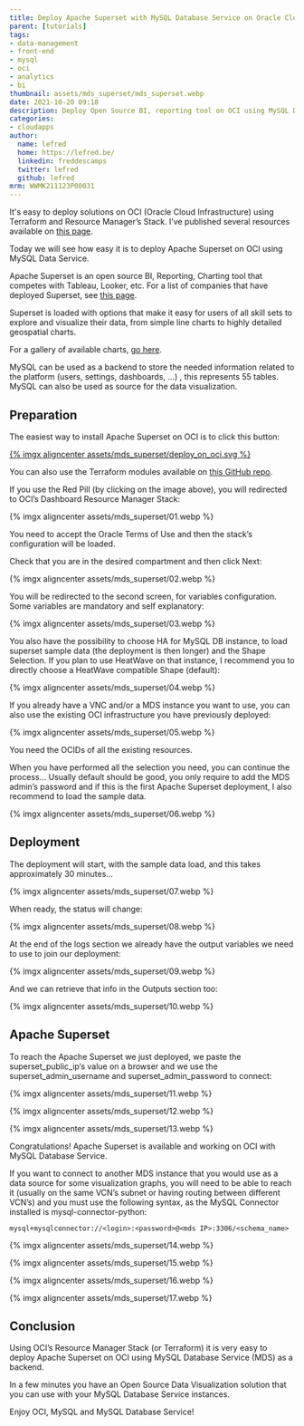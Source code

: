 ```yaml
---
title: Deploy Apache Superset with MySQL Database Service on Oracle Cloud Infrastructure
parent: [tutorials]
tags:
- data-management
- front-end
- mysql
- oci
- analytics
- bi
thumbnail: assets/mds_superset/mds_superset.webp
date: 2021-10-20 09:18
description: Deploy Open Source BI, reporting tool on OCI using MySQL Databse Service.
categories:
- cloudapps
author:
  name: lefred
  home: https://lefred.be/
  linkedin: freddescamps
  twitter: lefred
  github: lefred
mrm: WWMK211123P00031
---
```


It's easy to deploy solutions on OCI (Oracle Cloud Infrastructure) using Terraform and Resource Manager’s Stack. I’ve published several resources available on [this page](https://lefred.be/deploy-to-oci/).

Today we will see how easy it is to deploy Apache Superset on OCI using MySQL Data Service.

Apache Superset is an open source BI, Reporting, Charting tool that competes with Tableau, Looker, etc.  For a list of companies that have deployed Superset, see [this page](https://github.com/apache/superset/blob/master/RESOURCES/INTHEWILD.md).

Superset is loaded with options that make it easy for users of all skill sets to explore and visualize their data, from simple line charts to highly detailed geospatial charts.

For a gallery of available charts, [go here](https://superset.apache.org/gallery).

MySQL can be used as a backend to store the needed information related to the platform (users, settings, dashboards, …) , this represents 55 tables. MySQL can also be used as source for the data visualization.

## Preparation

The easiest way to install Apache Superset on OCI is to click this button:

[{% imgx aligncenter assets/mds_superset/deploy_on_oci.svg %}](https://cloud.oracle.com/resourcemanager/stacks/create?zipUrl=https://github.com/lefred/oci-superset-mds/releases/download/v1.0.0/stack_superset_mds.zip)

You can also use the Terraform modules available on [this GitHub repo](https://github.com/lefred/oci-superset-mds).

If you use the Red Pill (by clicking on the image above), you will redirected to OCI’s Dashboard Resource Manager Stack:

{% imgx aligncenter assets/mds_superset/01.webp %}

You need to accept the Oracle Terms of Use and then the stack’s configuration will be loaded.

Check that you are in the desired compartment and then click Next:

{% imgx aligncenter assets/mds_superset/02.webp %}

You will be redirected to the second screen, for variables configuration. Some variables are mandatory and self explanatory:

{% imgx aligncenter assets/mds_superset/03.webp %}

You also have the possibility to choose HA for MySQL DB instance, to load superset sample data (the deployment is then longer) and the Shape Selection. If you plan to use HeatWave on that instance, I recommend you to directly choose a HeatWave compatible Shape (default):

{% imgx aligncenter assets/mds_superset/04.webp %}

If you already have a VNC and/or a MDS instance you want to use, you can also use the existing OCI infrastructure you have previously deployed:

{% imgx aligncenter assets/mds_superset/05.webp %}

You need the OCIDs of all the existing resources.

When you have performed all the selection you need, you can continue the process… Usually default should be good, you only require to add the MDS admin’s password and if this is the first Apache Superset deployment, I also recommend to load the sample data.

{% imgx aligncenter assets/mds_superset/06.webp %}

## Deployment

The deployment will start, with the sample data load, and this takes approximately 30 minutes…

{% imgx aligncenter assets/mds_superset/07.webp %}

When ready, the status will change:

{% imgx aligncenter assets/mds_superset/08.webp %}

At the end of the logs section we already have the output variables we need to use to join our deployment:

{% imgx aligncenter assets/mds_superset/09.webp %}

And we can retrieve that info in the Outputs section too:

{% imgx aligncenter assets/mds_superset/10.webp %}

## Apache Superset

To reach the Apache Superset we just deployed, we paste the superset_public_ip‘s value on a browser and we use the superset_admin_username and superset_admin_password to connect:

{% imgx aligncenter assets/mds_superset/11.webp %}

{% imgx aligncenter assets/mds_superset/12.webp %}

{% imgx aligncenter assets/mds_superset/13.webp %}

Congratulations! Apache Superset is available and working on OCI with MySQL Database Service.

If you want to connect to another MDS instance that you would use as a data source for some visualization graphs, you will need to be able to reach it (usually on the same VCN’s subnet or having routing between different VCN’s) and you must use the following syntax, as the MySQL Connector installed is mysql-connector-python:

```
mysql+mysqlconnector://<login>:<password>@<mds IP>:3306/<schema_name>
```

{% imgx aligncenter assets/mds_superset/14.webp %}

{% imgx aligncenter assets/mds_superset/15.webp %}

{% imgx aligncenter assets/mds_superset/16.webp %}

{% imgx aligncenter assets/mds_superset/17.webp %}

## Conclusion

Using OCI’s Resource Manager Stack (or Terraform) it is very easy to deploy Apache Superset on OCI using MySQL Database Service (MDS) as a backend.

In a few minutes you have an Open Source Data Visualization solution that you can use with your MySQL Database Service instances.

Enjoy OCI, MySQL and MySQL Database Service!
